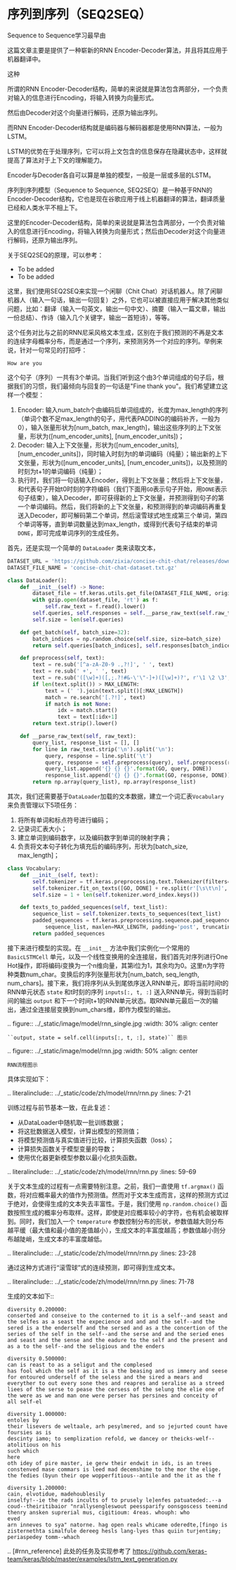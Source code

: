 # 序列到序列（SEQ2SEQ）

Sequence to Sequence学习最早由

这篇文章主要是提供了一种崭新的RNN Encoder-Decoder算法，并且将其应用于机器翻译中。

这种

所谓的RNN Encoder-Decoder结构，简单的来说就是算法包含两部分，一个负责对输入的信息进行Encoding，将输入转换为向量形式。

然后由Decoder对这个向量进行解码，还原为输出序列。

而RNN Encoder-Decoder结构就是编码器与解码器都是使用RNN算法，一般为LSTM。

LSTM的优势在于处理序列，它可以将上文包含的信息保存在隐藏状态中，这样就提高了算法对于上下文的理解能力。

Encoder与Decoder各自可以算是单独的模型，一般是一层或多层的LSTM。



序列到序列模型（Sequence to Sequence, SEQ2SEQ）是一种基于RNN的Encoder-Decoder结构，它也是现在谷歌应用于线上机器翻译的算法，翻译质量已经和人类水平不相上下。

这里的Encoder-Decoder结构，简单的来说就是算法包含两部分，一个负责对输入的信息进行Encoding，将输入转换为向量形式；然后由Decoder对这个向量进行解码，还原为输出序列。

关于SEQ2SEQ的原理，可以参考：

- To be added
- To be added

这里，我们使用SEQ2SEQ来实现一个闲聊（Chit Chat）对话机器人。除了闲聊机器人（输入一句话，输出一句回复）之外，它也可以被直接应用于解决其他类似问题，比如：翻译（输入一句英文，输出一句中文）、摘要（输入一篇文章，输出一份总结）、作诗（输入几个关键字，输出一首短诗），等等。

这个任务对比与之前的RNN尼采风格文本生成，区别在于我们预测的不再是文本的连续字母概率分布，而是通过一个序列，来预测另外一个对应的序列。举例来说，针对一句常见的打招呼：

```text
How are you
```

这个句子（序列）一共有3个单词。当我们听到这个由3个单词组成的句子后，根据我们的习惯，我们最倾向与回复的一句话是"Fine thank you"。我们希望建立这样一个模型：

1. Encoder: 输入num_batch个由编码后单词组成的，长度为max_length的序列（单词个数不足max_length的句子，用代表PADDING的编码补齐，一般为0），输入张量形状为[num_batch, max_length]，输出这些序列的上下文张量，形状为([num_encoder_units], [num_encoder_units])；
2. Decoder: 输入上下文张量，形状为([num_encoder_units], [num_encoder_units])，同时输入时刻为t的单词编码（纯量）；输出新的上下文张量，形状为([num_encoder_units], [num_encoder_units])，以及预测的时刻为t+1的单词编码（纯量）；
3. 执行时，我们将一句话输入Encoder，得到上下文张量；然后将上下文张量，和代表句子开始t0时刻的字符编码（我们下面用`GO`表示句子开始，用`DONE`表示句子结束），输入Decoder，即可获得新的上下文张量，并预测得到句子的第一个单词编码。然后，我们将新的上下文张量，和预测得到的单词编码再重复送入Decoder，即可解码第二个单词，然后滚雪球式地生成第三个单词，第四个单词等等，直到单词数量达到max_length，或得到代表句子结束的单词`DONE`，即可完成单词序列的生成任务。

首先，还是实现一个简单的 ``DataLoader`` 类来读取文本，

```py
DATASET_URL = 'https://github.com/zixia/concise-chit-chat/releases/download/v0.0.1/dataset.txt.gz'
DATASET_FILE_NAME = 'concise-chit-chat-dataset.txt.gz'

class DataLoader():
    def __init__(self) -> None:
        dataset_file = tf.keras.utils.get_file(DATASET_FILE_NAME, origin=DATASET_URL)
        with gzip.open(dataset_file, 'rt') as f:
            self.raw_text = f.read().lower()
        self.queries, self.responses = self.__parse_raw_text(self.raw_text)
        self.size = len(self.queries)

    def get_batch(self, batch_size=32):
        batch_indices = np.random.choice(self.size, size=batch_size)
        return self.queries[batch_indices], self.responses[batch_indices]

    def preprocess(self, text):
        text = re.sub('[^a-zA-Z0-9 .,?!]', ' ', text)
        text = re.sub(' +', ' ', text)
        text = re.sub('([\w]+)([,;.?!#&-\'\"-]+)([\w]+)?', r'\1 \2 \3', text)
        if len(text.split()) > MAX_LENGTH:
            text = (' ').join(text.split()[:MAX_LENGTH])
            match = re.search('[.?!]', text)
            if match is not None:
                idx = match.start()
                text = text[:idx+1]
        return text.strip().lower()

    def __parse_raw_text(self, raw_text):
        query_list, response_list = [], []
        for line in raw_text.strip('\n').split('\n'):
            query, response = line.split('\t')
            query, response = self.preprocess(query), self.preprocess(response)
            query_list.append('{} {} {}'.format(GO, query, DONE))
            response_list.append('{} {} {}'.format(GO, response, DONE))
        return np.array(query_list), np.array(response_list)
```

其次，我们还需要基于`DataLoader`加载的文本数据，建立一个词汇表`Vocabulary`来负责管理以下5项任务：

1. 将所有单词和标点符号进行编码；
2. 记录词汇表大小；
3. 建立单词到编码数字，以及编码数字到单词的映射字典；
4. 负责将文本句子转化为填充后的编码序列，形状为[batch_size, max_length]；

```python
class Vocabulary:
    def __init__(self, text):
        self.tokenizer = tf.keras.preprocessing.text.Tokenizer(filters='')
        self.tokenizer.fit_on_texts([GO, DONE] + re.split(r'[\s\t\n]', text))
        self.size = 1 + len(self.tokenizer.word_index.keys())

    def texts_to_padded_sequences(self, text_list):
        sequence_list = self.tokenizer.texts_to_sequences(text_list)
        padded_sequences = tf.keras.preprocessing.sequence.pad_sequences(
            sequence_list, maxlen=MAX_LENGTH, padding='post', truncating='post')
        return padded_sequences
```

接下来进行模型的实现。在 ``__init__`` 方法中我们实例化一个常用的 ``BasicLSTMCell`` 单元，以及一个线性变换用的全连接层，我们首先对序列进行One Hot操作，即将编码i变换为一个n维向量，其第i位为1，其余均为0。这里n为字符种类数num_char。变换后的序列张量形状为[num_batch, seq_length, num_chars]。接下来，我们将序列从头到尾依序送入RNN单元，即将当前时间t的RNN单元状态 ``state`` 和t时刻的序列 ``inputs[:, t, :]`` 送入RNN单元，得到当前时间的输出 ``output`` 和下一个时间t+1的RNN单元状态。取RNN单元最后一次的输出，通过全连接层变换到num_chars维，即作为模型的输出。

.. figure:: ../_static/image/model/rnn_single.jpg
    :width: 30%
    :align: center

    ``output, state = self.cell(inputs[:, t, :], state)`` 图示

.. figure:: ../_static/image/model/rnn.jpg
    :width: 50%
    :align: center

    RNN流程图示

具体实现如下：

.. literalinclude:: ../_static/code/zh/model/rnn/rnn.py
    :lines: 7-21

训练过程与前节基本一致，在此复述：

- 从DataLoader中随机取一批训练数据；
- 将这批数据送入模型，计算出模型的预测值；
- 将模型预测值与真实值进行比较，计算损失函数（loss）；
- 计算损失函数关于模型变量的导数；
- 使用优化器更新模型参数以最小化损失函数。

.. literalinclude:: ../_static/code/zh/model/rnn/rnn.py
    :lines: 59-69

关于文本生成的过程有一点需要特别注意。之前，我们一直使用 ``tf.argmax()`` 函数，将对应概率最大的值作为预测值。然而对于文本生成而言，这样的预测方式过于绝对，会使得生成的文本失去丰富性。于是，我们使用 ``np.random.choice()`` 函数按照生成的概率分布取样。这样，即使是对应概率较小的字符，也有机会被取样到。同时，我们加入一个 ``temperature`` 参数控制分布的形状，参数值越大则分布越平缓（最大值和最小值的差值越小），生成文本的丰富度越高；参数值越小则分布越陡峭，生成文本的丰富度越低。

.. literalinclude:: ../_static/code/zh/model/rnn/rnn.py
    :lines: 23-28

通过这种方式进行“滚雪球”式的连续预测，即可得到生成文本。

.. literalinclude:: ../_static/code/zh/model/rnn/rnn.py
    :lines: 71-78

生成的文本如下::

    diversity 0.200000:
    conserted and conseive to the conterned to it is a self--and seast and the selfes as a seast the expecience and and and the self--and the sered is a the enderself and the sersed and as a the concertion of the series of the self in the self--and the serse and and the seried enes and seast and the sense and the eadure to the self and the present and as a to the self--and the seligious and the enders
    
    diversity 0.500000:
    can is reast to as a seligut and the complesed
    has fool which the self as it is a the beasing and us immery and seese for entoured underself of the seless and the sired a mears and everyther to out every sone thes and reapres and seralise as a streed liees of the serse to pease the cersess of the selung the elie one of the were as we and man one were perser has persines and conceity of all self-el
    
    diversity 1.000000:
    entoles by
    their lisevers de weltaale, arh pesylmered, and so jejurted count have foursies as is
    descinty iamo; to semplization refold, we dancey or theicks-welf--atolitious on his
    such which
    here
    oth idey of pire master, ie gerw their endwit in ids, is an trees constenved mase commars is leed mad decemshime to the mor the elige. the fedies (byun their ope wopperfitious--antile and the it as the f
    
    diversity 1.200000:
    cain, elvotidue, madehoublesily
    inselfy!--ie the rads incults of to prusely le]enfes patuateded:.--a coud--theiritibaior "nrallysengleswout peessparify oonsgoscess teemind thenry ansken suprerial mus, cigitioum: 4reas. whouph: who
    eved
    arn inneves to sya" natorne. hag open reals whicame oderedte,[fingo is
    zisternethta simalfule dereeg hesls lang-lyes thas quiin turjentimy; periaspedey tomm--whach 

.. [#rnn_reference] 此处的任务及实现参考了 https://github.com/keras-team/keras/blob/master/examples/lstm_text_generation.py
